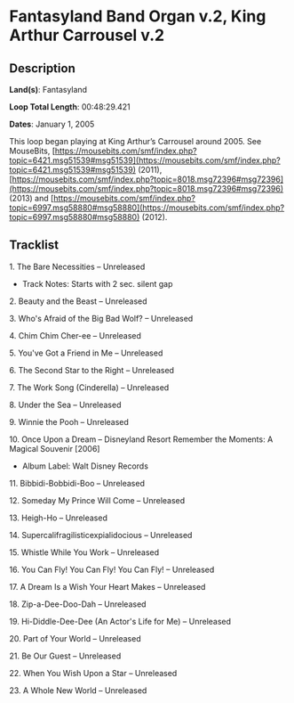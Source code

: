 # Fantasyland Band Organ v.2, King Arthur Carrousel v.2

## Description

**Land(s)**: Fantasyland

**Loop Total Length**: 00:48:29.421

**Dates**: January 1, 2005

This loop began playing at King Arthur’s Carrousel around 2005. See MouseBits, [https://mousebits.com/smf/index.php?topic=6421.msg51539#msg51539](https://mousebits.com/smf/index.php?topic=6421.msg51539#msg51539) (2011), [https://mousebits.com/smf/index.php?topic=8018.msg72396#msg72396](https://mousebits.com/smf/index.php?topic=8018.msg72396#msg72396) (2013) and [https://mousebits.com/smf/index.php?topic=6997.msg58880#msg58880](https://mousebits.com/smf/index.php?topic=6997.msg58880#msg58880) (2012).

## Tracklist

1\. The Bare Necessities – Unreleased

- Track Notes: Starts with 2 sec. silent gap

2\. Beauty and the Beast – Unreleased



3\. Who's Afraid of the Big Bad Wolf? – Unreleased



4\. Chim Chim Cher-ee – Unreleased



5\. You've Got a Friend in Me – Unreleased



6\. The Second Star to the Right – Unreleased



7\. The Work Song (Cinderella) – Unreleased



8\. Under the Sea – Unreleased



9\. Winnie the Pooh – Unreleased



10\. Once Upon a Dream – Disneyland Resort Remember the Moments: A Magical Souvenir [2006]

- Album Label: Walt Disney Records

11\. Bibbidi-Bobbidi-Boo – Unreleased



12\. Someday My Prince Will Come – Unreleased



13\. Heigh-Ho – Unreleased



14\. Supercalifragilisticexpialidocious – Unreleased



15\. Whistle While You Work – Unreleased



16\. You Can Fly! You Can Fly! You Can Fly! – Unreleased



17\. A Dream Is a Wish Your Heart Makes – Unreleased



18\. Zip-a-Dee-Doo-Dah – Unreleased



19\. Hi-Diddle-Dee-Dee (An Actor's Life for Me) – Unreleased



20\. Part of Your World – Unreleased



21\. Be Our Guest – Unreleased



22\. When You Wish Upon a Star – Unreleased



23\. A Whole New World – Unreleased


